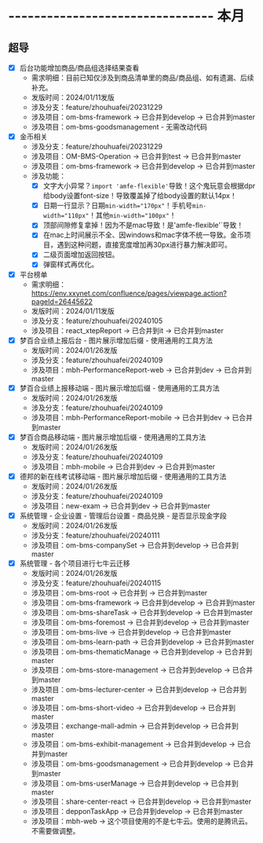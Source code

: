 # -------------------------------- 本月

## 超导
* [x] 后台功能增加商品/商品组选择结果查看
  - 需求明细：目前已知仅涉及到商品清单里的商品/商品组、如有遗漏、后续补充。
  - 发版时间：2024/01/11发版
  - 涉及分支：feature/zhouhuafei/20231229
  - 涉及项目：om-bms-framework -> 已合并到develop -> 已合并到master
  - 涉及项目：om-bms-goodsmanagement - 无需改动代码
* [x] 金币相关
  - 涉及分支：feature/zhouhuafei/20231229
  - 涉及项目：OM-BMS-Operation -> 已合并到test -> 已合并到master
  - 涉及项目：om-bms-framework -> 已合并到develop -> 已合并到master
  - 涉及功能：
    - [x] 文字大小异常？`import 'amfe-flexible'`导致！这个鬼玩意会根据dpr给body设置font-size！导致覆盖掉了给body设置的默认14px！
    - [x] 日期一行显示？日期`min-width="170px"`！手机号`min-width="110px"`！其他`min-width="100px"`！
    - [x] 顶部间隙修复拿掉！因为不是mac导致！是'amfe-flexible'`导致！
    - [x] 在mac上时间展示不全、因windows和mac字体不统一导致。金币项目，遇到这种问题，直接宽度增加再30px进行暴力解决即可。
    - [x] 二级页面增加返回按钮。
    - [x] 弹窗样式再优化。
* [x] 平台榜单
  - 需求明细：https://env.xxynet.com/confluence/pages/viewpage.action?pageId=26445622
  - 发版时间：2024/01/11发版
  - 涉及分支：feature/zhouhuafei/20240105
  - 涉及项目：react_xtepReport -> 已合并到it -> 已合并到master
* [x] 梦百合业绩上报后台 - 图片展示增加后缀 - 使用通用的工具方法
  - 发版时间：2024/01/26发版
  - 涉及分支：feature/zhouhuafei/20240109
  - 涉及项目：mbh-PerformanceReport-web -> 已合并到dev -> 已合并到master
* [x] 梦百合业绩上报移动端 - 图片展示增加后缀 - 使用通用的工具方法
  - 发版时间：2024/01/26发版
  - 涉及分支：feature/zhouhuafei/20240109
  - 涉及项目：mbh-PerformanceReport-mobile -> 已合并到dev -> 已合并到master
* [x] 梦百合商品移动端 - 图片展示增加后缀 - 使用通用的工具方法
  - 发版时间：2024/01/26发版
  - 涉及分支：feature/zhouhuafei/20240109
  - 涉及项目：mbh-mobile -> 已合并到dev -> 已合并到master
* [x] 德邦的新在线考试移动端 - 图片展示增加后缀 - 使用通用的工具方法
  - 发版时间：2024/01/26发版
  - 涉及分支：feature/zhouhuafei/20240109
  - 涉及项目：new-exam -> 已合并到dev -> 已合并到master
* [x] 系统管理 - 企业设置 - 管理后台设置 - 商品兑换 - 是否显示现金字段
  - 发版时间：2024/01/26发版
  - 涉及分支：feature/zhouhuafei/20240111
  - 涉及项目：om-bms-companySet -> 已合并到develop -> 已合并到master
* [x] 系统管理 - 各个项目进行七牛云迁移
  - 发版时间：2024/01/26发版
  - 涉及分支：feature/zhouhuafei/20240115
  - 涉及项目：om-bms-root -> 已合并到 -> 已合并到master
  - 涉及项目：om-bms-framework -> 已合并到develop -> 已合并到master
  - 涉及项目：om-bms-shareTask -> 已合并到develop -> 已合并到master
  - 涉及项目：om-bms-foremost -> 已合并到develop -> 已合并到master
  - 涉及项目：om-bms-live -> 已合并到develop -> 已合并到master
  - 涉及项目：om-bms-learn-path -> 已合并到develop -> 已合并到master
  - 涉及项目：om-bms-thematicManage -> 已合并到develop -> 已合并到master
  - 涉及项目：om-bms-store-management -> 已合并到develop -> 已合并到master
  - 涉及项目：om-bms-lecturer-center -> 已合并到develop -> 已合并到master
  - 涉及项目：om-bms-short-video -> 已合并到develop -> 已合并到master
  - 涉及项目：exchange-mall-admin -> 已合并到develop -> 已合并到master
  - 涉及项目：om-bms-exhibit-management -> 已合并到develop -> 已合并到master
  - 涉及项目：om-bms-goodsmanagement -> 已合并到develop -> 已合并到master
  - 涉及项目：om-bms-userManage -> 已合并到develop -> 已合并到master
  - 涉及项目：share-center-react -> 已合并到develop -> 已合并到master
  - 涉及项目：depponTaskApp -> 已合并到develop -> 已合并到master
  - 涉及项目：mbh-web -> 这个项目使用的不是七牛云。使用的是腾讯云。不需要做调整。
